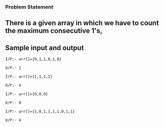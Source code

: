 ### Problem Statement

## There is a given array in which we have to count the maximum consecutive 1's,

## Sample input and output
```
I/P:- arr[]={0,1,1,0,1,0}

O/P:- 2
```

```
I/P:- arr[]={1,1,1,1}

O/P:- 4
```

```
I/P:- arr[]={0,0,0}

O/P:- 0
```

```
I/P:- arr[]={1,0,1,1,1,1,0,1,1}

O/P:- 4
```

